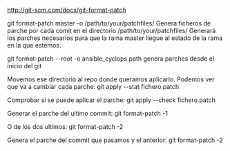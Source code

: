 http://git-scm.com/docs/git-format-patch

git format-patch master -o /path/to/your/patchfiles/
  Genera ficheros de parche por cada comit en el directorio /path/to/your/patchfiles/
  Generará los parches necesarios para que la rama master llegue al estado de la rama en la que estemos.

git format-patch --root -o ansible_cyclops.path
  genera parches desde el inicio del git


Movemos ese directorio al repo donde queramos aplicarlo.
Podemos ver que va a cambiar cada parche:
git apply --stat fichero.patch

Comprobar si se puede aplicar el parche:
git apply --check fichero.patch


Generar el parche del ultimo commit:
git format-patch -1

O de los dos ultimos:
git format-patch -2

Genera el parche del commit que pasamos y el anterior:
git format-patch -2 <sha1>
